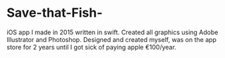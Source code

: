 # Save-that-Fish-
iOS app I made in 2015 written in swift.
Created all graphics using Adobe Illustrator and Photoshop.
Designed and created myself, was on the app store for 2 years until I got sick of paying apple €100/year.
